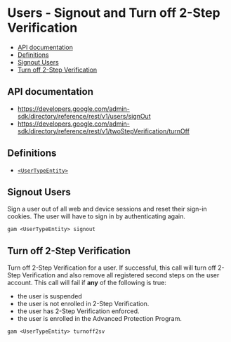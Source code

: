 # Users - Signout and Turn off 2-Step Verification
- [API documentation](#api-documentation)
- [Definitions](#definitions)
- [Signout Users](#signout-users)
- [Turn off 2-Step Verification](#turn-off-2-step-verification)

## API documentation
* https://developers.google.com/admin-sdk/directory/reference/rest/v1/users/signOut
* https://developers.google.com/admin-sdk/directory/reference/rest/v1/twoStepVerification/turnOff

## Definitions
* [`<UserTypeEntity>`](Collections-of-Users)

## Signout Users
Sign a user out of all web and device sessions and reset their sign-in cookies.
The user will have to sign in by authenticating again.
```
gam <UserTypeEntity> signout
```
## Turn off 2-Step Verification
Turn off 2-Step Verification for a user.
If successful, this call will turn off 2-Step Verification and also remove all registered second steps on the user account.
This call will fail if **any** of the following is true:
* the user is suspended
* the user is not enrolled in 2-Step Verification.
* the user has 2-Step Verification enforced.
* the user is enrolled in the Advanced Protection Program.
```
gam <UserTypeEntity> turnoff2sv
```
